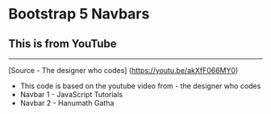 # Bootstrap 5 Navbars
## This is from YouTube
---

[Source - The designer who codes] (https://youtu.be/akXfF066MY0)

* This code is based on the youtube video from - the designer who codes
* Navbar 1 - JavaScript Tutorials
* Navbar 2 - Hanumath Gatha 